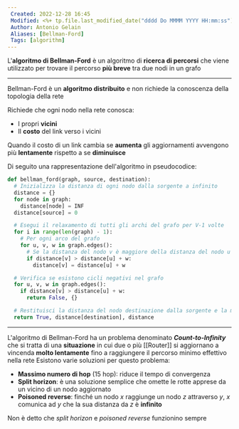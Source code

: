 ```yaml
---
 Created: 2022-12-28 16:45
 Modified: <%+ tp.file.last_modified_date("dddd Do MMMM YYYY HH:mm:ss") %>
 Author: Antonio Gelain
 Aliases: [Bellman-Ford]
 Tags: [algorithm]
---
```


L'**algoritmo di Bellman-Ford** è un algoritmo di **ricerca di percorsi** che viene utilizzato per trovare il percorso **più breve** tra due nodi in un grafo

---

Bellman-Ford è un **algoritmo distribuito** e non richiede la conoscenza della topologia della rete

Richiede che ogni nodo nella rete conosca:
- I propri **vicini**
- Il **costo** del link verso i vicini

Quando il costo di un link cambia se **aumenta** gli aggiornamenti avvengono più **lentamente** rispetto a se **diminuisce**

Di seguito una rappresentazione dell'algoritmo in pseudocodice:

```python
def bellman_ford(graph, source, destination):
  # Inizializza la distanza di ogni nodo dalla sorgente a infinito
  distance = {}
  for node in graph:
    distance[node] = INF
  distance[source] = 0

  # Esegui il relaxamento di tutti gli archi del grafo per V-1 volte
  for i in range(len(graph) - 1):
    # Per ogni arco del grafo
    for u, v, w in graph.edges():
      # Se la distanza del nodo v è maggiore della distanza del nodo u più il peso dell'arco (u, v), aggiorna la distanza di v
      if distance[v] > distance[u] + w:
        distance[v] = distance[u] + w

  # Verifica se esistono cicli negativi nel grafo
  for u, v, w in graph.edges():
    if distance[v] > distance[u] + w:
      return False, {}

  # Restituisci la distanza del nodo destinazione dalla sorgente e la mappa delle distanze
  return True, distance[destination], distance
```

---

L'algoritmo di Bellman-Ford ha un problema denominato ***Count-to-Infinity*** che si tratta di una **situazione** in cui due o più [[Router]] si aggiornano a vincenda **molto lentamente** fino a raggiungere il percorso minimo effettivo nella rete
Esistono varie soluzioni per questo problema:
- **Massimo numero di hop** (15 hop): riduce il tempo di convergenza
- **Split horizon**: è una soluzione semplice che omette le rotte apprese da un vicino di un nodo aggiornato
- **Poisoned reverse**: finché un nodo $x$ raggiunge un nodo $z$ attraverso $y$, $x$ comunica ad $y$ che la sua distanza da $z$ è **infinito**

Non è detto che *split horizon* e *poisoned reverse* funzionino sempre